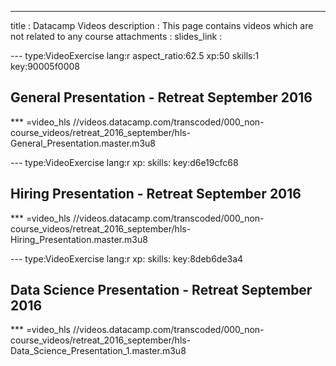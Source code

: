 ---
title       : Datacamp Videos
description : This page contains videos which are not related to any course
attachments :
  slides_link : 

--- type:VideoExercise lang:r aspect_ratio:62.5 xp:50 skills:1 key:90005f0008
## General Presentation - Retreat September 2016

*** =video_hls
//videos.datacamp.com/transcoded/000_non-course_videos/retreat_2016_september/hls-General_Presentation.master.m3u8

--- type:VideoExercise lang:r xp: skills: key:d6e19cfc68
## Hiring Presentation - Retreat September 2016

*** =video_hls
//videos.datacamp.com/transcoded/000_non-course_videos/retreat_2016_september/hls-Hiring_Presentation.master.m3u8


--- type:VideoExercise lang:r xp: skills: key:8deb6de3a4
## Data Science Presentation - Retreat September 2016

*** =video_hls
//videos.datacamp.com/transcoded/000_non-course_videos/retreat_2016_september/hls-Data_Science_Presentation_1.master.m3u8



